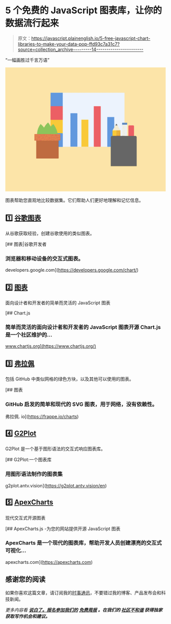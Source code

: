 # 5 个免费的 JavaScript 图表库，让你的数据流行起来

> 原文：<https://javascript.plainenglish.io/5-free-javascript-chart-libraries-to-make-your-data-pop-ffd93c7a31c7?source=collection_archive---------14----------------------->

“一幅画胜过千言万语”

![](img/1eb320c2474241a9bc5ba3518e6f02c9.png)

图表帮助您直观地比较数据集。它们帮助人们更好地理解和记忆信息。

## 1️⃣ [谷歌图表](https://developers.google.com/chart/)

从谷歌获取经验，创建谷歌使用的类似图表。

[](https://developers.google.com/chart/) [## 图表|谷歌开发者

### 浏览器和移动设备的交互式图表。

developers.google.com](https://developers.google.com/chart/) 

## 2️⃣ [图表](https://www.chartjs.org/)

面向设计者和开发者的简单而灵活的 JavaScript 图表

 [## Chart.js

### 简单而灵活的面向设计者和开发者的 JavaScript 图表开源 Chart.js 是一个社区维护的…

www.chartjs.org](https://www.chartjs.org/) 

## 3️⃣ [弗拉佩](https://frappe.io/charts)

包括 GitHub 中类似网格的绿色方块，以及其他可以使用的图表。

 [## 图表

### GitHub 启发的简单和现代的 SVG 图表，用于网络，没有依赖性。

弗拉佩. io](https://frappe.io/charts) 

## 4️⃣ [G2Plot](https://g2plot.antv.vision/en)

G2Plot 是一个基于图形语法的交互式响应图表库。

[](https://g2plot.antv.vision/en) [## G2Plot:一个图表库

### 用图形语法制作的图表集

g2plot.antv.vision](https://g2plot.antv.vision/en) 

## 5️⃣ [ApexCharts](https://apexcharts.com)

现代交互式开源图表

[](https://apexcharts.com) [## ApexCharts.js -为您的网站提供开源 JavaScript 图表

### ApexCharts 是一个现代的图表库，帮助开发人员创建漂亮的交互式可视化…

apexcharts.com](https://apexcharts.com) 

## 感谢您的阅读

如果你喜欢这篇文章，请订阅我的[时事通讯](https://getrevue.co/profile/abhiraj)，不要错过我的博客、产品发布会和科技新闻。

*更多内容看* [***说白了。报名参加我们的***](http://plainenglish.io/) **[***免费周报***](http://newsletter.plainenglish.io/) *。在我们的* [***社区不和谐***](https://discord.gg/GtDtUAvyhW) *获得独家获取写作机会和建议。***